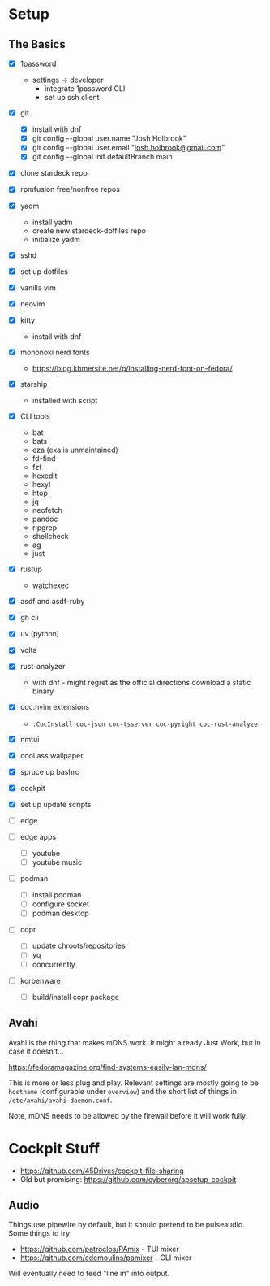 # Setup

## The Basics

- [x] 1password
  - settings -> developer
    - integrate 1password CLI
    - set up ssh client
- [x] git
  - [x] install with dnf
  - [x] git config --global user.name "Josh Holbrook"
  - [x] git config --global user.email "josh.holbrook@gmail.com"
  - [x] git config --global init.defaultBranch main
- [x] clone stardeck repo
- [x] rpmfusion free/nonfree repos
- [x] yadm
  - install yadm
  - create new stardeck-dotfiles repo
  - initialize yadm
- [x] sshd
- [x] set up dotfiles
- [x] vanilla vim
- [x] neovim
- [x] kitty
  - install with dnf
- [x] mononoki nerd fonts
  - <https://blog.khmersite.net/p/installing-nerd-font-on-fedora/>
- [x] starship
  - installed with script
- [x] CLI tools
  - bat
  - bats
  - eza (exa is unmaintained)
  - fd-find
  - fzf
  - hexedit
  - hexyl
  - htop
  - jq
  - neofetch
  - pandoc
  - ripgrep
  - shellcheck
  - ag
  - just
- [x] rustup
  - watchexec
- [x] asdf and asdf-ruby
- [x] gh cli
- [x] uv (python)
- [x] volta
- [x] rust-analyzer
  - with dnf - might regret as the official directions download a static binary
- [x] coc.nvim extensions
  - `:CocInstall coc-json coc-tsserver coc-pyright coc-rust-analyzer`
- [x] nmtui
- [x] cool ass wallpaper
- [x] spruce up bashrc
- [x] cockpit
- [x] set up update scripts

- [ ] edge
- [ ] edge apps
  - [ ] youtube
  - [ ] youtube music

- [ ] podman
  - [ ] install podman
  - [ ] configure socket
  - [ ] podman desktop

- [ ] copr
  - [ ] update chroots/repositories
  - [ ] yq
  - [ ] concurrently

- [ ] korbenware
  - [ ] build/install copr package

## Avahi

Avahi is the thing that makes mDNS work. It might already Just Work, but in
case it doesn't...

<https://fedoramagazine.org/find-systems-easily-lan-mdns/>

This is more or less plug and play. Relevant settings are mostly going to be
`hostname` (configurable under `overview`)  and the short list of
things in `/etc/avahi/avahi-daemon.conf`.

Note, mDNS needs to be allowed by the firewall before it will work fully.

# Cockpit Stuff

* <https://github.com/45Drives/cockpit-file-sharing>
* Old but promising: <https://github.com/cyberorg/apsetup-cockpit>

## Audio

Things use pipewire by default, but it should pretend to be pulseaudio. Some
things to try:

* <https://github.com/patroclos/PAmix> - TUI mixer
* <https://github.com/cdemoulins/pamixer> - CLI mixer

Will eventually need to feed "line in" into output.
